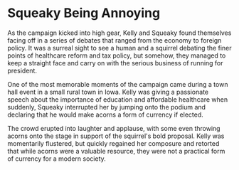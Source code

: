 # Squeaky Being Annoying


As the campaign kicked into high gear, Kelly and Squeaky found themselves facing off in a series of debates that ranged from the economy to foreign policy. It was a surreal sight to see a human and a squirrel debating the finer points of healthcare reform and tax policy, but somehow, they managed to keep a straight face and carry on with the serious business of running for president.

One of the most memorable moments of the campaign came during a town hall event in a small rural town in Iowa. Kelly was giving a passionate speech about the importance of education and affordable healthcare when suddenly, Squeaky interrupted her by jumping onto the podium and declaring that he would make acorns a form of currency if elected.

The crowd erupted into laughter and applause, with some even throwing acorns onto the stage in support of the squirrel's bold proposal. Kelly was momentarily flustered, but quickly regained her composure and retorted that while acorns were a valuable resource, they were not a practical form of currency for a modern society.

